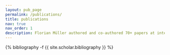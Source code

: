 ```yaml
---
layout: pub_page
permalink: /publications/
title: publications
nav: true
nav_order: 1
description: Florian Müller authored and co-authored 70+ papers at international peer-reviewed conferences and journals. 
---
```

<!-- _pages/publications.md -->
<div class="publications">

{% bibliography -f {{ site.scholar.bibliography }} %}

</div>
